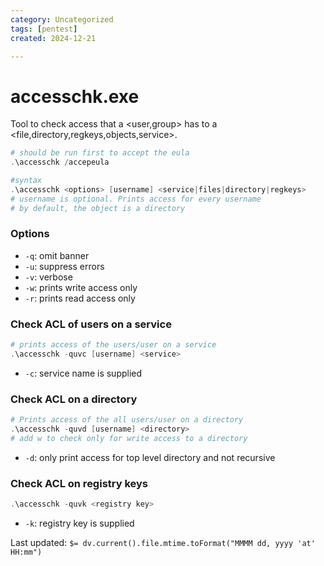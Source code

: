 ```yaml
---
category: Uncategorized
tags: [pentest]
created: 2024-12-21

---
```

# accesschk.exe
Tool to check access that a <user,group> has to a <file,directory,regkeys,objects,service>.
```powershell
# should be run first to accept the eula
.\accesschk /accepeula 

#syntax
.\accesschk <options> [username] <service|files|directory|regkeys>
# username is optional. Prints access for every username 
# by default, the object is a directory
```
### Options
- `-q`: omit banner
- `-u`: suppress errors
- `-v`: verbose
- `-w`: prints write access only
- `-r`: prints read access only

### Check ACL of users on a service
```powershell
# prints access of the users/user on a service
.\accesschk -quvc [username] <service>
```
- `-c`: service name is supplied

### Check ACL on a directory
```powershell
# Prints access of the all users/user on a directory
.\accesschk -quvd [username] <directory>
# add w to check only for write access to a directory
```
- `-d`: only print access for top level directory and not recursive

### Check ACL on registry keys
```powershell
.\accesschk -quvk <registry key>
```
- `-k`: registry key is supplied


Last updated: `$= dv.current().file.mtime.toFormat("MMMM dd, yyyy 'at' HH:mm")`
